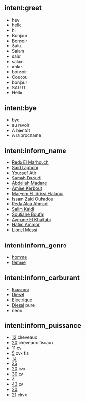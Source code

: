 ## intent:greet
- hey
- hello
- hi
- Bonjour
- Bonsoir
- Salut
- Salam
- salut
- salam
- ahlan
- bonsoir
- Coucou
- bonjour
- SALUT
- Hello

## intent:bye
- bye
- au revoir
- A bientôt
- A la prochaine

## intent:inform_name
- [Reda El Marhouch](name)
- [Said Laghchi](name)
- [Youssef Atir](name)
- [Samah Daoudi](name)
- [Abdellah Madane](name)
- [Amine Kerbout](name)
- [Maryem El Idrissi Elalaoui](name)
- [Issam Zaid Ouhadou](name)
- [Reda Alaa Ahmadi](name)
- [Salim Kaidi](name)
- [Soufiane Boufal](name)
- [Aymane El Khattabi](name)
- [Hatim Ammor](name)
- [Lionel Messi](name)

## intent:inform_genre
- [homme](genre)
- [femme](genre)

## intent:inform_carburant
- [Essence](carburant)
- [Diesel](carburant)
- [Electrique](carburant)
- [Diesel](carburant) pure
- neon

## intent:inform_puissance
- [12](puissance) cheveaux
- [20](puissance) cheveaux fiscaux
- [11](puissance) cv
- [5](puissance) cvx fis
- [12](puissance)
- [25](puissance)
- [20](puissance) cvx
- [30](puissance) cv
- [4](puissance)
- [43](puissance) cv
- [20](puissance)
- [21](puissance) chvx
